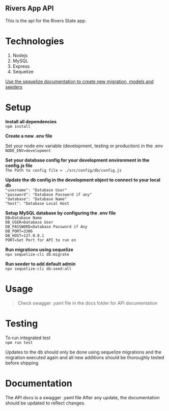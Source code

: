## Rivers App API
This is the api for the Rivers State app.

# Technologies
1. Nodejs
2. MySQL
3. Express
4. Sequelize

[Use the sequelize documentation to create new migration, models and seeders](http://docs.sequelizejs.com/manual/migrations.html)

# Setup
**Install all dependencies**
<br>
    ```
    npm install
    ```
<br>
<!-- blank line -->
**Create a new .env file**
<!-- blank line -->
Set your node env variable (development, testing or production) in the .env\
    ```
        NODE_ENV=development
    ```
<!-- blank line -->
**Set your database config for your development environment in the config.js file**\
    ```
        The Path to config file = ./src/config/db/config.js
    ```
<!-- blank line -->
**Update the db config in the development object to connect to your local db**\
    ```
        "username": "Database User"
    ```\
    ```
        "password": "Database Password if any"
    ```\
    ```
        "database": "Database Name"
    ```\
    ```
        "host": "Database Local Host
    ```
<!-- blank line -->
**Setup MySQL database by configuring the .env file**\
    ```
        DB=Database Name
    ```\
    ```
        DB_USER=Database User
    ```\
    ```
        DB_PASSWORD=Database Password if Any
    ```\
    ```
        DB_PORT=3306
    ```\
    ```
        DB_HOST=127.0.0.1
    ```\
    ```
        PORT=Set Port for API to run on
    ```
<!-- blank line -->
**Run migrations using sequelize**\
    ```
        npx sequelize-cli db:migrate
    ```
<!-- blank line -->
**Run seeder to add default admin**\
    ```
        npx sequelize-cli db:seed:all
    ```
# Usage
> Check swagger .yaml file in the docs folder for API documentation

# Testing
To run integrated test\
    ```
        npm run test
    ```
>>>
Updates to the db should only be done using sequelize migrations and the migration executed again and all new additions should be thoroughly tested before shipping
>>>

# Documentation
>>>
The API docs is a swagger .yaml file
After any update, the documentation should be updated to reflect changes.
>>>